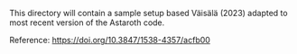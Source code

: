 This directory will contain a sample setup based Väisälä (2023) adapted to most
recent version of the Astaroth code. 

Reference: https://doi.org/10.3847/1538-4357/acfb00 
